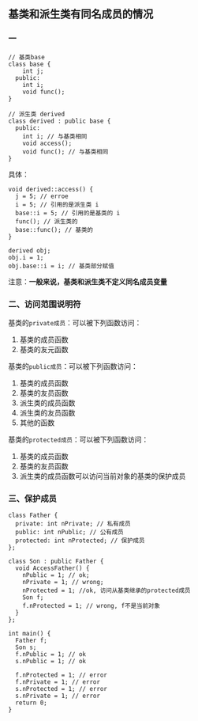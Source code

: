 ## 基类和派生类有同名成员的情况

### 一
```
// 基类base
class base {
    int j;
  public:
    int i;
    void func();
}
```

```
// 派生类 derived
class derived : public base {
  public:
    int i; // 与基类相同
    void access();
    void func(); // 与基类相同
}
```

具体：
```
void derived::access() {
  j = 5; // erroe
  i = 5; // 引用的是派生类 i
  base::i = 5; // 引用的是基类的 i
  func(); // 派生类的
  base::func(); // 基类的
}

derived obj;
obj.i = 1;
obj.base::i = i; // 基类部分赋值
```

注意：**一般来说，基类和派生类不定义同名成员变量**

### 二、访问范围说明符
基类的`private成员`：可以被下列函数访问：
1. 基类的成员函数
2. 基类的友元函数

基类的`public成员`：可以被下列函数访问：
1. 基类的成员函数
2. 基类的友员函数
3. 派生类的成员函数
4. 派生类的友员函数
5. 其他的函数

基类的`protected成员`：可以被下列函数访问：
1. 基类的成员函数
2. 基类的友员函数
3. 派生类的成员函数可以访问当前对象的基类的保护成员

### 三、保护成员
```
class Father {
  private: int nPrivate; // 私有成员
  public: int nPublic; // 公有成员
  protected: int nProtected; // 保护成员
};

class Son : public Father {
  void AccessFather() {
    nPublic = 1; // ok;
    nPrivate = 1; // wrong;
    nProtected = 1; //ok, 访问从基类继承的protected成员
    Son f;
    f.nProtected = 1; // wrong, f不是当前对象
  }
};

int main() {
  Father f;
  Son s;
  f.nPublic = 1; // ok
  s.nPublic = 1; // ok

  f.nProtected = 1; // error
  f.nPrivate = 1; // error
  s.nProtected = 1; // error
  s.nPrivate = 1; // error
  return 0;
}
```